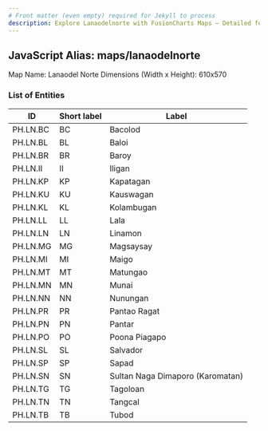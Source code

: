 ```yaml
---
# Front matter (even empty) required for Jekyll to process
description: Explore Lanaodelnorte with FusionCharts Maps – Detailed features for seamless integration. Try now & enhance your data visualization today! 
---
```


## JavaScript Alias: maps/lanaodelnorte

Map Name: Lanaodel Norte
Dimensions (Width x Height): 610x570





### List of Entities

ID | Short label | Label
---|---|---|
PH.LN.BC | BC | Bacolod
PH.LN.BL | BL | Baloi
PH.LN.BR | BR | Baroy
PH.LN.II | II | Iligan
PH.LN.KP | KP | Kapatagan
PH.LN.KU | KU | Kauswagan
PH.LN.KL | KL | Kolambugan
PH.LN.LL | LL | Lala
PH.LN.LN | LN | Linamon
PH.LN.MG | MG | Magsaysay
PH.LN.MI | MI | Maigo
PH.LN.MT | MT | Matungao
PH.LN.MN | MN | Munai
PH.LN.NN | NN | Nunungan
PH.LN.PR | PR | Pantao Ragat
PH.LN.PN | PN | Pantar
PH.LN.PO | PO | Poona Piagapo
PH.LN.SL | SL | Salvador
PH.LN.SP | SP | Sapad
PH.LN.SN | SN | Sultan Naga Dimaporo (Karomatan)
PH.LN.TG | TG | Tagoloan
PH.LN.TN | TN | Tangcal
PH.LN.TB | TB | Tubod